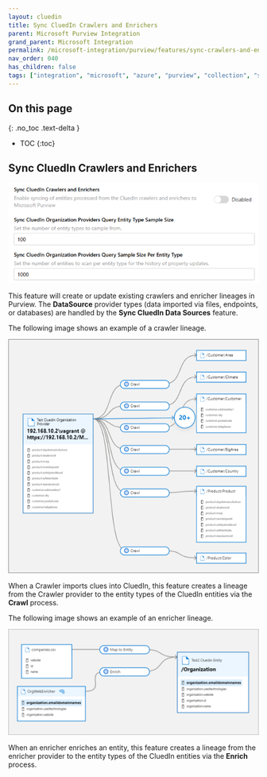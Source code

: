 ```yaml
---
layout: cluedin
title: Sync CluedIn Crawlers and Enrichers
parent: Microsoft Purview Integration
grand_parent: Microsoft Integration
permalink: /microsoft-integration/purview/features/sync-crawlers-and-enrichers
nav_order: 040
has_children: false
tags: ["integration", "microsoft", "azure", "purview", "collection", "sync", "crawlers", "enrichers"]
---
```

## On this page
{: .no_toc .text-delta }
- TOC
{:toc}


## Sync CluedIn Crawlers and Enrichers

![Settings Sync Crawlers and Enrichers](../media/settings-sync-crawlers-and-enrichers.png)

This feature will create or update existing crawlers and enricher lineages in Purview. The **DataSource** provider types (data imported via files, endpoints, or databases) are handled by the **Sync CluedIn Data Sources** feature.

The following image shows an example of a crawler lineage.

![Example of a Crawler lineage](../media/crawler_lineage.png)

When a Crawler imports clues into CluedIn, this feature creates a lineage from the Crawler provider to the entity types of the CluedIn entities via the **Crawl** process.

The following image shows an example of an enricher lineage.

![Example of an Enricher lineage](../media/enricher_lineage.png)

When an enricher enriches an entity, this feature creates a lineage from the enricher provider to the entity types of the CluedIn entities via the **Enrich** process.

